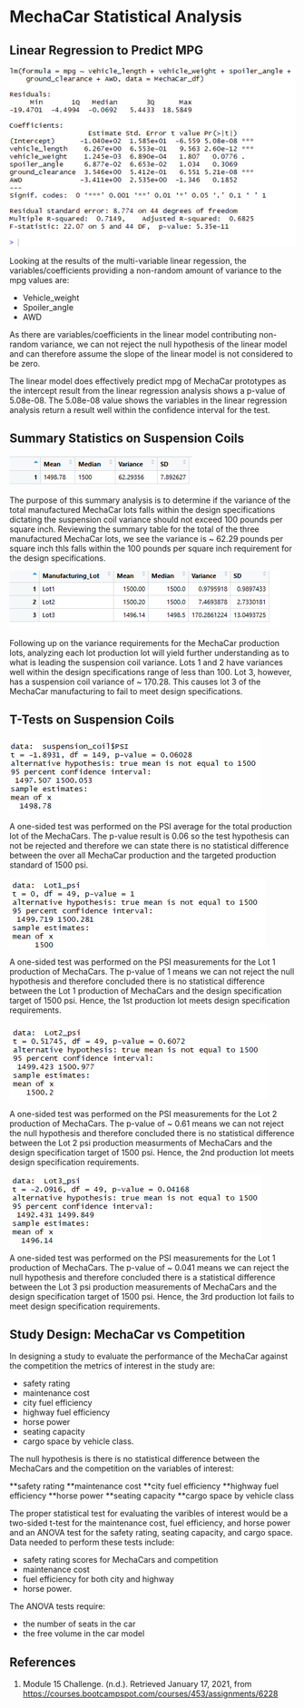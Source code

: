 # MechaCar Statistical Analysis

## Linear Regression to Predict MPG

![Linear Regression to Predict MPG](https://github.com/MattK1454/MechaCar_Statistical_Analysis/blob/main/images/linear_model_analysis.png)

Looking at the results of the multi-variable linear regession, the variables/coefficients providing a non-random amount of variance to the mpg values are:
- Vehicle_weight
- Spoiler_angle
- AWD

As there are variables/coefficients in the linear model contributing non-random variance, we can not reject the null hypothesis of the linear model and can therefore assume the slope of the linear model is not considered to be zero.

The linear model does effectively predict mpg of MechaCar prototypes as the intercept result from the linear regression analysis shows a p-value of 5.08e-08. The 5.08e-08 value shows the variables in the linear regression analysis return a result well within the confidence interval for the test.

## Summary Statistics on Suspension Coils

![Summary Statistics on Suspension - total summary](https://github.com/MattK1454/MechaCar_Statistical_Analysis/blob/main/images/suspension_coil_total_summary.png)

The purpose of this summary analysis is to determine if the variance of the total manufactured MechaCar lots falls within the design specifications dictating the suspension coil variance should not exceed 100 pounds per square inch. Reviewing the summary table for the total of the three manufactured MechaCar lots, we see the variance is ~ 62.29 pounds per square inch thls falls within the 100 pounds per square inch requirement for the design specifications.  

![Summary Statistics on Suspension - lot summary](https://github.com/MattK1454/MechaCar_Statistical_Analysis/blob/main/images/suspension_coil_lot_summary.png)

Following up on the variance requirements for the MechaCar production lots, analyzing each lot production lot will yield further understanding as to what is leading the suspension coil variance. Lots 1 and 2 have variances well within the design specifications range of less than 100. Lot 3, however, has a suspension coil variance of ~ 170.28. This causes lot 3 of the MechaCar manufacturing to fail to meet design specifications.

## T-Tests on Suspension Coils

![Total lot t-test](https://github.com/MattK1454/MechaCar_Statistical_Analysis/blob/main/images/total_manufactured_psi_test.png)

A one-sided test was performed on the PSI average for the total production lot of the MechaCars. The p-value result is 0.06 so the test hypothesis can not be rejected and therefore we can state there is no statistical difference between the over all MechaCar production and the targeted production standard of 1500 psi.

![Lot 1 t-test](https://github.com/MattK1454/MechaCar_Statistical_Analysis/blob/main/images/Lot1_psi_t_test.png)

A one-sided test was performed on the PSI measurements for the Lot 1 production of MechaCars. The p-value of 1 means we can not reject the null hypothesis and therefore concluded there is no statistical difference between the Lot 1 production of MechaCars and the design specification target of 1500 psi. Hence, the 1st production lot meets design specification requirements.

![Lot 2 t-test](https://github.com/MattK1454/MechaCar_Statistical_Analysis/blob/main/images/Lot2_psi_t_test.png)

A one-sided test was performed on the PSI measurements for the Lot 2 production of MechaCars. The p-value of ~ 0.61 means we can not reject the null hypothesis and therefore concluded there is no statistical difference between the Lot 2 psi production measurments of MechaCars and the design specification target of 1500 psi. Hence, the 2nd production lot meets design specification requirements.

![Lot 3 t-test](https://github.com/MattK1454/MechaCar_Statistical_Analysis/blob/main/images/Lot3_psi_t_test.png)

A one-sided test was performed on the PSI measurements for the Lot 1 production of MechaCars. The p-value of ~ 0.041 means we can reject the null hypothesis and therefore concluded there is a statistical difference between the Lot 3 psi production measurements of MechaCars and the design specification target of 1500 psi. Hence, the 3rd production lot fails to meet design specification requirements.

## Study Design: MechaCar vs Competition

In designing a study to evaluate the performance of the MechaCar against the competition the metrics of interest in the study are:

 - safety rating 
 - maintenance cost 
 - city fuel efficiency 
 - highway fuel efficiency 
 - horse power 
 - seating capacity 
 - cargo space by vehicle class. 
 
The null hypothesis is there is no statistical difference between the MechaCars and the competition on the variables of interest: 

**safety rating 
**maintenance cost 
**city fuel efficiency 
**highway fuel efficiency 
**horse power
**seating capacity 
**cargo space by vehicle class 

The proper statistical test for evaluating the varibles of interest would be a two-sided t-test for the maintenance cost, fuel efficiency, and horse power and an ANOVA test for the safety rating, seating capacity, and cargo space. Data needed to perform these tests include: 

- safety rating scores for MechaCars and competition 
- maintenance cost 
- fuel efficiency for both city and highway 
- horse power. 

The ANOVA tests require: 

- the number of seats in the car 
- the free volume in the car model

## References
1. Module 15 Challenge. (n.d.). Retrieved January 17, 2021, from https://courses.bootcampspot.com/courses/453/assignments/6228
